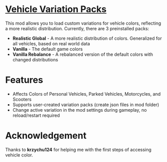 # [Vehicle Variation Packs](https://mods.paradoxplaza.com/mods/81012/Windows)
This mod allows you to load custom variations for vehicle colors, reflecting a more realistic distribution. Currently, there are 3 preinstalled packs:


- **Realistic Global** - A more realistic distribution of colors. Generalized for all vehicles, based on real world data
- **Vanilla** - The default game colors
- **Vanilla Rebalance** - A rebalanced version of the default colors with changed distributions

# Features
- Affects Colors of Personal Vehicles, Parked Vehicles, Motorcycles, and Scooters
- Supports user-created variation packs (create json files in mod folder)
- Change active variation in the mod settings during gameplay, no reload/restart required

# Acknowledgement
Thanks to **krzychu124** for helping me with the first steps of accessing vehicle color.